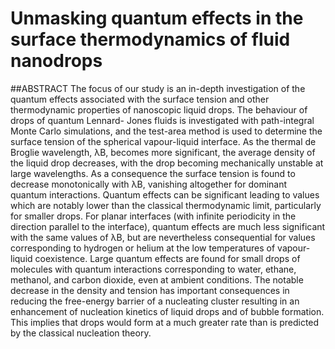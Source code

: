 # Unmasking quantum effects in the surface thermodynamics of fluid nanodrops

##ABSTRACT
The focus of our study is an in-depth investigation of the quantum effects associated with the surface tension and other thermodynamic properties of nanoscopic liquid drops. The behaviour of drops of quantum
Lennard- Jones fluids is investigated with path-integral Monte Carlo simulations, and the test-area method
is used to determine the surface tension of the spherical vapour-liquid interface. As the thermal de Broglie
wavelength, λB, becomes more significant, the average density of the liquid drop decreases, with the drop
becoming mechanically unstable at large wavelengths. As a consequence the surface tension is found to decrease monotonically with λB, vanishing altogether for dominant quantum interactions. Quantum effects can
be significant leading to values which are notably lower than the classical thermodynamic limit, particularly
for smaller drops. For planar interfaces (with infinite periodicity in the direction parallel to the interface),
quantum effects are much less significant with the same values of λB, but are nevertheless consequential for
values corresponding to hydrogen or helium at the low temperatures of vapour-liquid coexistence. Large
quantum effects are found for small drops of molecules with quantum interactions corresponding to water,
ethane, methanol, and carbon dioxide, even at ambient conditions. The notable decrease in the density and
tension has important consequences in reducing the free-energy barrier of a nucleating cluster resulting in an
enhancement of nucleation kinetics of liquid drops and of bubble formation. This implies that drops would
form at a much greater rate than is predicted by the classical nucleation theory.
